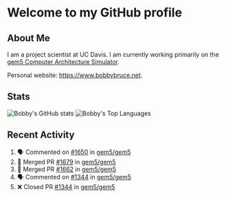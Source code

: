 # Welcome to my GitHub profile

## About Me

I am a project scientist at UC Davis. I am currently working primarily on the [gem5 Computer Architecture Simulator](https://github.com/gem5).

Personal website: <https://www.bobbybruce.net>.

## Stats

![Bobby's GitHub stats](https://github-readme-stats.vercel.app/api?username=bobbyrbruce&show_icons=true&theme=responsive&include_all_commits=true&count_private=true&show=reviews&disable_animations=true)
![Bobby's Top Languages ](https://github-readme-stats.vercel.app/api/top-langs/?username=bobbyrbruce&layout=compact&theme=responsive&count_private=true&langs_count=10&disable_animations=true)

## Recent Activity

<!--START_SECTION:activity-->
1. 🗣 Commented on [#1650](https://github.com/gem5/gem5/pull/1650#issuecomment-2422470236) in [gem5/gem5](https://github.com/gem5/gem5)
2. 🎉 Merged PR [#1679](https://github.com/gem5/gem5/pull/1679) in [gem5/gem5](https://github.com/gem5/gem5)
3. 🎉 Merged PR [#1662](https://github.com/gem5/gem5/pull/1662) in [gem5/gem5](https://github.com/gem5/gem5)
4. 🗣 Commented on [#1344](https://github.com/gem5/gem5/pull/1344#issuecomment-2422379991) in [gem5/gem5](https://github.com/gem5/gem5)
5. ❌ Closed PR [#1344](https://github.com/gem5/gem5/pull/1344) in [gem5/gem5](https://github.com/gem5/gem5)
<!--END_SECTION:activity-->
